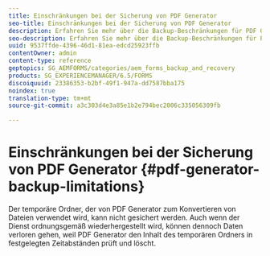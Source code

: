 ```yaml
---
title: Einschränkungen bei der Sicherung von PDF Generator
seo-title: Einschränkungen bei der Sicherung von PDF Generator
description: Erfahren Sie mehr über die Backup-Beschränkungen für PDF Generator.
seo-description: Erfahren Sie mehr über die Backup-Beschränkungen für PDF Generator.
uuid: 9537ffde-4396-46d1-81ea-edcd25923ffb
contentOwner: admin
content-type: reference
geptopics: SG_AEMFORMS/categories/aem_forms_backup_and_recovery
products: SG_EXPERIENCEMANAGER/6.5/FORMS
discoiquuid: 23386353-b2bf-49f1-947a-dd7587bba175
noindex: true
translation-type: tm+mt
source-git-commit: a3c303d4e3a85e1b2e794bec2006c335056309fb

---
```



# Einschränkungen bei der Sicherung von PDF Generator {#pdf-generator-backup-limitations}

Der temporäre Ordner, der von PDF Generator zum Konvertieren von Dateien verwendet wird, kann nicht gesichert werden. Auch wenn der Dienst ordnungsgemäß wiederhergestellt wird, können dennoch Daten verloren gehen, weil PDF Generator den Inhalt des temporären Ordners in festgelegten Zeitabständen prüft und löscht.
